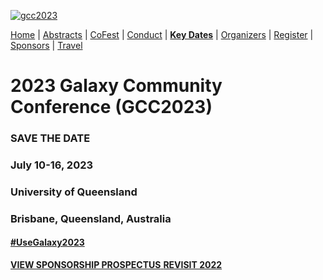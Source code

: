 
<div class="trim-p">

<!-- https://commons.wikimedia.org/wiki/File:The_heart_reef,_part_of_the_Great_Barrier_Reef_near_Airlie_Beach,_Whitsunday_Islands,_Queensland.jpg -->
[![gcc2023](/images/events/gcc2023/au-heart-island.png)](/events/gcc2023/)

</div>
<div class="linkbox-horizontal trim-p">

[Home](/events/gcc2023/) |
[Abstracts](/events/gcc2023/abstracts/) |
[CoFest](/events/gcc2023/cofest/) |
[Conduct](/events/gcc2023/conduct/) |
[**Key Dates**](/events/gcc2023/key-dates/) |
[Organizers](/events/gcc2023/organizers/) |
[Register](/events/gcc2023/register) |
[Sponsors](/events/gcc2023/sponsors/) |
[Travel](/events/gcc2023/travel/)

</div>
<div class="text-center">

# **2023 Galaxy Community Conference (GCC2023)**

### SAVE THE DATE
### July 10-16, 2023
### University of Queensland
### Brisbane, Queensland, Australia

#### [#UseGalaxy2023](https://twitter.com/hashtag/UseGalaxy2023)

<div class="container">
    <div class="row">
        <div class="col"></div>
        <div class="col">
            <a target="_blank" href="/events/gcc2023/sponsors" type="button" class="btn btn-primary center">
                <strong>VIEW SPONSORSHIP PROSPECTUS</strong>
            </a>
            <a target="_blank" href="/events/gcc2022/" type="button" class="btn btn-primary center">
                <strong>REVISIT 2022</strong>
            </a>        </div>
        <div class="col"></div>
    </div>
</div>

</div>
